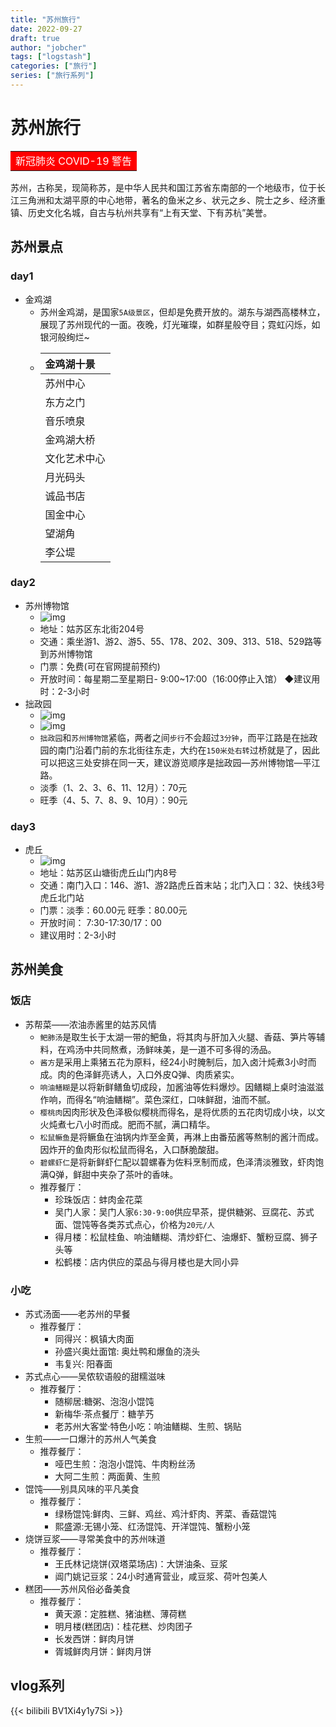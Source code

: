```yaml
---
title: "苏州旅行"
date: 2022-09-27
draft: true
author: "jobcher"
tags: ["logstash"]
categories: ["旅行"]
series: ["旅行系列"]
---
```


# 苏州旅行
<table width="180"><tr><td bgcolor=#ff0000><font color="#ffffff">新冠肺炎 COVID-19 警告 </font></td></tr></table>  
  
苏州，古称吴，现简称苏，是中华人民共和国江苏省东南部的一个地级市，位于长江三角洲和太湖平原的中心地带，著名的鱼米之乡、状元之乡、院士之乡、经济重镇、历史文化名城，自古与杭州共享有“上有天堂、下有苏杭”美誉。  
  
## 苏州景点
### day1
- 金鸡湖
    - 苏州金鸡湖，是国家`5A级景区`，但却是免费开放的。湖东与湖西高楼林立，展现了苏州现代的一面。夜晚，灯光璀璨，如群星般夺目；霓虹闪烁，如银河般绚烂~
    - |金鸡湖十景|
        |:----|
        |苏州中心|
        |东方之门|
        |音乐喷泉|
        |金鸡湖大桥|
        |文化艺术中心|
        |月光码头|
        |诚品书店|
        |国金中心|
        |望湖角|
        |李公堤|
### day2
- 苏州博物馆
    - ![img](https://pic4.zhimg.com/80/v2-7e4d728036b85455286f9f0156b77ffb_720w.jpg)
    - 地址：姑苏区东北街204号
    - 交通：乘坐游1、游2、游5、55、178、202、309、313、518、529路等到苏州博物馆
    - 门票：免费(可在官网提前预约)
    - 开放时间：每星期二至星期日- 9:00~17:00（16:00停止入馆）
    ◆建议用时：2-3小时
- 拙政园
    - ![img](https://p1-q.mafengwo.net/s10/M00/A2/B7/wKgBZ1mb_TiAQSOwAAEOlj1dHRU49.jpeg?imageView2%2F2%2Fw%2F680%2Fq%2F90)
    - ![img](https://p1-q.mafengwo.net/s10/M00/A3/A8/wKgBZ1mb_mCAXcEVAAZJA-fOumc76.jpeg?imageView2%2F2%2Fw%2F680%2Fq%2F90)
    -  `拙政园`和`苏州博物馆`紧临，两者之间`步行`不会超过`3分钟`，而平江路是在拙政园的南门沿着门前的东北街往东走，大约在`150米处右转`过桥就是了，因此可以把这三处安排在同一天，建议游览顺序是拙政园—苏州博物馆—平江路。
    - 淡季（1、2、3、6、11、12月）：70元 
    - 旺季（4、5、7、8、9、10月）：90元
### day3
- 虎丘
    - ![img](https://pic2.zhimg.com/80/v2-c60b0890121bacc434b9cc8413694321_720w.jpg)
    - 地址：姑苏区山塘街虎丘山门内8号
    - 交通：南门入口：146、游1、游2路虎丘首末站；北门入口：32、快线3号虎丘北门站
    - 门票：淡季：60.00元 旺季：80.00元
    - 开放时间： 7:30-17:30/17：00
    - 建议用时：2-3小时


## 苏州美食
### 饭店
- 苏帮菜——浓油赤酱里的姑苏风情
    - `鲃肺汤`是取生长于太湖一带的鲃鱼，将其肉与肝加入火腿、香菇、笋片等辅料，在鸡汤中共同熬煮，汤鲜味美，是一道不可多得的汤品。
    - `酱方`是采用上乘猪五花为原料，经24小时腌制后，加入卤汁炖煮3小时而成。肉的色泽鲜亮诱人，入口外皮Q弹、肉质紧实。
    - `响油鳝糊`是以将新鲜鳝鱼切成段，加酱油等佐料爆炒。因鳝糊上桌时油滋滋作响，而得名“响油鳝糊”。菜色深红，口味鲜甜，油而不腻。
    - `樱桃肉`因肉形状及色泽极似樱桃而得名，是将优质的五花肉切成小块，以文火炖煮七八小时而成。肥而不腻，满口精华。
    - `松鼠鳜鱼`是将鳜鱼在油锅内炸至金黄，再淋上由番茄酱等熬制的酱汁而成。因炸开的鱼肉形似松鼠而得名，入口酥脆酸甜。
    - `碧螺虾仁`是将新鲜虾仁配以碧螺春为佐料烹制而成，色泽清淡雅致，虾肉饱满Q弹，鲜甜中夹杂了茶叶的香味。
    - 推荐餐厅：
        - 珍珠饭店：蚌肉金花菜
        - 吴门人家：吴门人家`6:30-9:00`供应早茶，提供糖粥、豆腐花、苏式面、馄饨等各类苏式点心，价格为`20元/人`
        - 得月楼：松鼠桂鱼、响油鳝糊、清炒虾仁、油爆虾、蟹粉豆腐、狮子头等
        - 松鹤楼：店内供应的菜品与得月楼也是大同小异

### 小吃
- 苏式汤面——老苏州的早餐
    - 推荐餐厅：
        - 同得兴：枫镇大肉面
        - 孙盛兴奥灶面馆: 奥灶鸭和爆鱼的浇头
        - 韦复兴: 阳春面
- 苏式点心——吴侬软语般的甜糯滋味
    - 推荐餐厅：
        - 随柳居:糖粥、泡泡小馄饨
        - 新梅华·茶点餐厅：糖芋艿
        - 老苏州大客堂·特色小吃：响油鳝糊、生煎、锅贴
- 生煎——一口爆汁的苏州人气美食
    - 推荐餐厅：
        - 哑巴生煎：泡泡小馄饨、牛肉粉丝汤
        - 大阿二生煎：两面黄、生煎
- 馄饨——别具风味的平凡美食
    - 推荐餐厅：
        - 绿杨馄饨:鲜肉、三鲜、鸡丝、鸡汁虾肉、荠菜、香菇馄饨
        - 熙盛源:无锡小笼、红汤馄饨、开洋馄饨、蟹粉小笼
- 烧饼豆浆——寻常美食中的苏州味道
    - 推荐餐厅：
        - 王氏林记烧饼(双塔菜场店)：大饼油条、豆浆
        - 阊门姚记豆浆：24小时通宵营业，咸豆浆、荷叶包美人
- 糕团——苏州风俗必备美食
    - 推荐餐厅：
        - 黄天源：定胜糕、猪油糕、薄荷糕
        - 明月楼(糕团店)：桂花糕、炒肉团子
        - 长发西饼：鲜肉月饼
        - 胥城鲜肉月饼：鲜肉月饼


## vlog系列
{{< bilibili BV1Xi4y1y7Si >}}